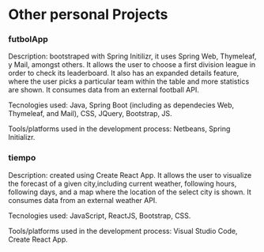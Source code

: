 # Other personal Projects

### futbolApp

Description: bootstraped with Spring Initilizr, it uses Spring Web, Thymeleaf, y Mail, amongst others. It allows the user to choose a first division league in order to check its leaderboard. It also has an expanded details feature, where the user picks a particular team within the table and more statistics are shown. It consumes data from an external football API.

Tecnologies used: Java, Spring Boot (including as dependecies Web, Thymeleaf, and Mail), CSS, JQuery, Bootstrap, JS.

Tools/platforms used in the development process: Netbeans, Spring Initializr.

### tiempo

Description: created using Create React App. It allows the user to visualize the forecast of a given city,including current weather, following hours, following days, and a map where the location of the select city is shown. It consumes data from an external weather API.

Tecnologies used: JavaScript, ReactJS, Bootstrap, CSS. 

Tools/platforms used in the development process: Visual Studio Code, Create React App.

